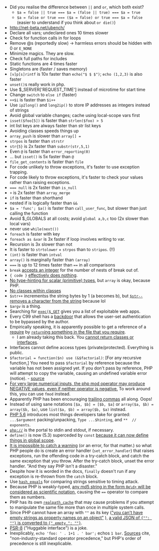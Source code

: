 * Did you realise the difference between `||` and `or`, which both exist?
   * `$a = false || true === $a = (false || true) === $a = true`
   * `$a = false or true === ($a = false) or true === $a = false` (easier to understand if you think about `or die()`)
* http://net-beta.net/ubench/
* Declare all vars; undeclared ones 10 times slower
* Check for function calls in for loops
* Remove @s (reportedly slow) -> harmless errors should be hidden with 0 or `E_NONE`
* Minimize magics. They are slow.
* Check full paths for includes
* Static functions are 4 times faster
* Singletons are (faster / saves memory)
* `[v]p[s]rintf` is 10x faster than `echo("$ $ $")`; `echo (1,2,3)` is also faster
* `unset()`s really work in php.
* Use $_SERVER['REQUEST_TIME'] instead of microtime for start time
* Change `switch` to `else if` (faster)
* `++$i` is faster than `$i++`
* Use `ip2long()` and `long2ip()` to store IP addresses as integers instead of strings
* Avoid global variable changes; cache using local-scope vars first
* `isset($foo[5])` is faster than `strlen($foo) > 5`
* int list keys are always faster than str list keys
* Avoiding classes speeds things up
* `array_push` is slower than `array[] =`
* `strpos` is faster than `strstr`
* `str{5}` is 2x faster than `substr(str,5,1)`
* Even `@` is faster than `error_reporting(0)`
* ... but `isset()` is 5x faster than `@`
* `file_get_contents` is faster than `file`
* For code unlikely to throw exceptions, it's faster to use exception trapping.
* For code likely to throw exceptions, it's faster to check your values rather than raising exceptions.
* `=== null` is 2x faster than `is_null`
* `+` is 2x faster than `array_merge`
* `if` is faster than shorthand
* nested if is logically faster than `&&`
* `$a = 'func'; $a()` is faster than `call_user_func`, but slower than just calling the function
* Avoid $_GLOBALS at all costs; avoid `global a,b,c` too (2x slower than local vars)
* never use `while(next())`
* `foreach` is faster with key
* `foreach as &var` is 3x faster if loop involves writing to var.
* Recursion is 3x slower than not
* It is faster to `strtolower` + `strpos` than to `stripos`. (!!)
* `(int)` is faster than `intval`
* `array()` is marginally faster than `(array)`
* `===` is up to 12 times faster than `==` in all comparisons
* `break` [accepts an integer](http://www.php.net/break) for the number of nests of break out of.
* `{ code }` [effectively does nothing](http://stackoverflow.com/questions/14971123/use-curly-brackets-to-structure-code-in-php).
* [No type-hinting for scalar (primitive) types](http://www.php.net/manual/en/language.oop5.typehinting.php), but `array` is okay, because PHP.
* [No classes within classes](http://stackoverflow.com/questions/1583140/is-it-allowed-to-create-a-php-class-inside-another-class)
* `$str++` incrementss the string bytes by 1 (a becomes b), but [`$str--` removes a character from the string](https://eval.in/60631) because lol
* `$argv` is a thing.
* Searching for [`exec($_GET`](https://github.com/search?q=exec%28%24_GET&ref=cmdform&type=Code) gives you a list of exploitable web apps.
* Every C99 shell has a [backdoor](http://thehackerblog.com/every-c99-php-shell-is-backdoored-aka-free-shells/) that allows the user-set authentication to be bypassed by the author.
* Empirically speaking, it is apparently possible to get a reference of a [require](https://github.com/chintanbanugaria/92five/blob/master/artisan#L30) by [`return`ing something in the file that you require](https://github.com/chintanbanugaria/92five/blob/master/bootstrap/start.php#L76).
    * I am already taking this back. You [cannot return classes or interfaces](http://stackoverflow.com/a/8084184/1558430).
* Interfaces cannot define access types (private/protected). Everything is public.
* `$factorial = function($n) use (&$factorial)`: [For any recursive function,] You need to pass `$factorial` by reference because the variable has not been assigned yet. If you don't pass by reference, PHP will attempt to copy the variable, causing an undefined variable error (notice). - [source](http://www.reddit.com/r/PHP/comments/2leo05/functional_programming_in_php/)
* [For very large numerical inputs, the php mod operator may produce NEGATIVE values, even if neither operator is negative.](http://stackoverflow.com/a/27113242/1558430) To work around this, you can use `fmod` instead.
* Apparently PHP has been encouraging [trailing commas](http://stackoverflow.com/questions/2829581/why-do-php-array-examples-leave-a-trailing-comma) all along. Oops!
* Instead of using sane notations `[$a, $b] = [$b, $a]` or `array($a, $b) = array($b, $a)`, use `list($a, $b) = array($b, $a)` instead.
* [PHP 5.6](http://php.net/releases/5_6_0.php) introduces most things developers take for granted: `...$argument` packing/unpacking, `Type ...$hinting`, and `**  // exponents`.
* [`php://`](http://php.net/manual/en/wrappers.php.php) is the portal to stdin and stdout, if necessary.
* `define()` is now (5.3) superceded by `const` [because it can now define things in global scope](http://stackoverflow.com/questions/2447791/define-vs-const).
* [It is impossible to catch a warning](http://stackoverflow.com/a/1241751) (or an error, for that matter.) so what PHP people do is create an error handler (`set_error_handler`) that raises exceptions, run the offending code in a try-catch block, and catch the same exception that you throw. After the try-catch block, unset the error handler. "And they say PHP isn't a disaster."
* Despite how it is worded in the docs, `finally` doesn't run if any exception is re-thrown from the `catch` block.
* Use [`hash_equals`](http://php.net/manual/en/function.hash-equals.php) for comparing strings sensitive to timing attack.
* Because PHP is weakly-typed, [any md5 string in the form `0e\d+` will be considered as scientific notation](https://www.reddit.com/r/lolphp/comments/34sxw5/md5240610708_md5qnkcdzo/.compact), causing the `==` operator to compare them as numbers.
* PHP has its own [`realpath_cache`](http://jpauli.github.io/2014/06/30/realpath-cache.html) that may cause problems if you attempt to manipulate the same file more than once in multiple system calls.
* Since PHP cannot have an array with `""` as its key (["you can't have empty strings as property names on an object"](https://www.reddit.com/r/lolphp/comments/42gxxd/decodes_to_empty_but_encodes_to_empty_so_you_cant/) ), [a valid JSON of `{"": ""}` is converted to `{"_empty_": ""}`](https://3v4l.org/Tg6GB).
* [PSR-8](https://stackoverflow.com/questions/30762644/huggableinterface-in-php-and-psr-8) ("Huggable interface") is a joke.
* Inexplicably, `echo 'foo: ' . 1+1 . ' bar';` echos `1 bar`. [Sources](https://stackoverflow.com/a/1105565/1558430) cite, "non-industry-standard operator precedence," but PHP's order of precedence is still inexplicable.